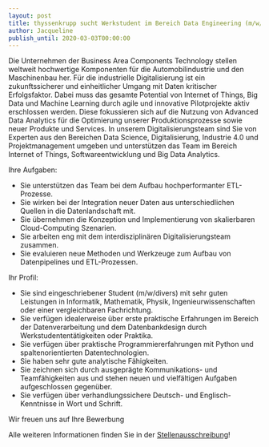 ```yaml
---
layout: post
title: thyssenkrupp sucht Werkstudent im Bereich Data Engineering (m/w/divers)
author: Jacqueline
publish_until: 2020-03-03T00:00:00
---
```


Die Unternehmen der Business Area Components Technology stellen weltweit
hochwertige Komponenten für die Automobilindustrie und den Maschinenbau her.
Für die industrielle Digitalisierung ist ein zukunftssicherer und einheitlicher
Umgang mit Daten kritischer Erfolgsfaktor. Dabei muss das gesamte Potential von
Internet of Things, Big Data und Machine Learning durch agile und innovative
Pilotprojekte aktiv erschlossen werden. Diese fokussieren sich auf die Nutzung
von Advanced Data Analytics für die Optimierung unserer Produktionsprozesse
sowie neuer Produkte und Services. In unserem Digitalisierungsteam sind Sie von
Experten aus den Bereichen Data Science, Digitalisierung, Industrie 4.0 und
Projektmanagement umgeben und unterstützen das Team im Bereich Internet of
Things, Softwareentwicklung und Big Data Analytics.

Ihre Aufgaben:

* Sie unterstützen das Team bei dem Aufbau hochperformanter ETL-Prozesse.
* Sie wirken bei der Integration neuer Daten aus unterschiedlichen Quellen in
  die Datenlandschaft mit.
* Sie übernehmen die Konzeption und Implementierung von skalierbaren
  Cloud-Computing Szenarien.
* Sie arbeiten eng mit dem interdisziplinären Digitalisierungsteam zusammen.
* Sie evaluieren neue Methoden und Werkzeuge zum Aufbau von Datenpipelines und
  ETL-Prozessen.


Ihr Profil:

* Sie sind eingeschriebener Student (m/w/divers) mit sehr guten Leistungen in
  Informatik, Mathematik, Physik, Ingenieurwissenschaften oder einer
  vergleichbaren Fachrichtung.
* Sie verfügen idealerweise über erste praktische Erfahrungen im Bereich der
  Datenverarbeitung und dem Datenbankdesign durch Werkstudententätigkeiten oder
  Praktika.
* Sie verfügen über praktische Programmiererfahrungen mit Python und
  spaltenorientierten Datentechnologien.
* Sie haben sehr gute analytische Fähigkeiten.
* Sie zeichnen sich durch ausgeprägte Kommunikations- und Teamfähigkeiten aus
  und stehen neuen und vielfältigen Aufgaben aufgeschlossen gegenüber.
* Sie verfügen über verhandlungssichere Deutsch- und Englisch- Kenntnisse in
  Wort und Schrift.

Wir freuen uns auf Ihre Bewerbung


Alle weiteren Informationen finden Sie in der
[Stellenausschreibung](dokumente/ausschreibungen_jobboerse/2019-03-03_thyssenkrupp1.pdf)!

